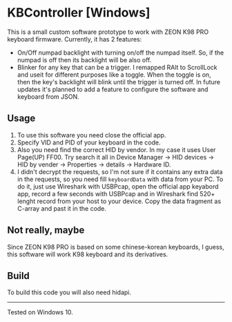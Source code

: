 # KBController [Windows]

This is a small custom software prototype to work with ZEON K98 PRO keyboard firmware.
Currently, it has 2 features:
- On/Off numpad backlight with turning on/off the numpad itself. So, if the numpad is off then its backlight will be also off.
- Blinker for any key that can be a trigger. I remapped RAlt to ScrollLock and useit for different purposes like a toggle. When the toggle is on, then the key's backlight will blink until the trigger is turned off.
In future updates it's planned to add a feature to configure the software and keyboard from JSON.


## Usage
1. To use this software you need close the official app.
2. Specify VID and PID of your keyboard in the code.
3. Also you need find the correct HID by vendor. In my case it uses User Page(UP) FF00. Try search it all in Device Manager -> HID devices -> HID by vender -> Properties -> details -> Hardware ID.
4. I didn't decrypt the requests, so I'm not sure if it contains any extra data in the requests, so you need fill `keyboardData` with data from your PC. To do it, just use Wireshark with USBPcap, open the official app keyabord app, record a few seconds with USBPcap and in Wireshark find 520+ lenght record from your host to your device. Copy the data fragment as C-array and past it in the code. 


## Not really, maybe
Since ZEON K98 PRO is based on some chinese-korean keyboards, I guess, this software will work K98 keyboard and its derivatives.

## Build
To build this code you will also need hidapi.

---
Tested on Windows 10.